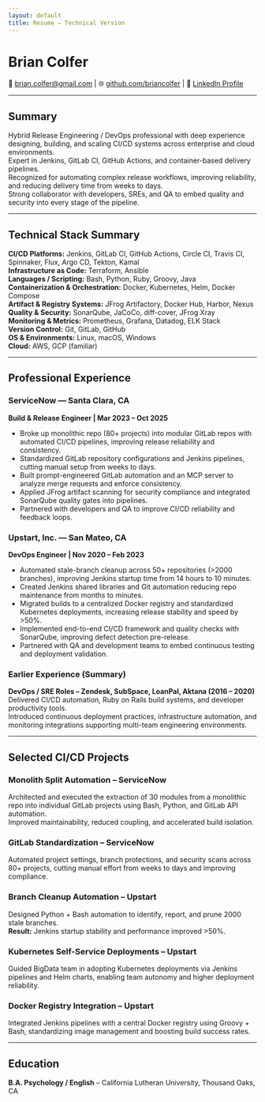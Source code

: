 ```yaml
---
layout: default
title: Resume – Technical Version
---
```


# Brian Colfer
📧 [brian.colfer@gmail.com](mailto:brian.colfer@gmail.com) | 🌐 [github.com/briancolfer](https://github.com/briancolfer) | 🔗 [LinkedIn Profile](https://www.linkedin.com/in/briancolfer)

---

## Summary
Hybrid Release Engineering / DevOps professional with deep experience designing, building, and scaling CI/CD systems across enterprise and cloud environments.  
Expert in Jenkins, GitLab CI, GitHub Actions, and container-based delivery pipelines.  
Recognized for automating complex release workflows, improving reliability, and reducing delivery time from weeks to days.  
Strong collaborator with developers, SREs, and QA to embed quality and security into every stage of the pipeline.

---

## Technical Stack Summary
**CI/CD Platforms:** Jenkins, GitLab CI, GitHub Actions, Circle CI, Travis CI, Spinnaker, Flux, Argo CD, Tekton, Kamal  
**Infrastructure as Code:** Terraform, Ansible  
**Languages / Scripting:** Bash, Python, Ruby, Groovy, Java  
**Containerization & Orchestration:** Docker, Kubernetes, Helm, Docker Compose  
**Artifact & Registry Systems:** JFrog Artifactory, Docker Hub, Harbor, Nexus  
**Quality & Security:** SonarQube, JaCoCo, diff-cover, JFrog Xray  
**Monitoring & Metrics:** Prometheus, Grafana, Datadog, ELK Stack  
**Version Control:** Git, GitLab, GitHub  
**OS & Environments:** Linux, macOS, Windows  
**Cloud:** AWS, GCP (familiar)

---

## Professional Experience

### ServiceNow — Santa Clara, CA
**Build & Release Engineer | Mar 2023 – Oct 2025**

- Broke up monolithic repo (80+ projects) into modular GitLab repos with automated CI/CD pipelines, improving release reliability and consistency.  
- Standardized GitLab repository configurations and Jenkins pipelines, cutting manual setup from weeks to days.  
- Built prompt-engineered GitLab automation and an MCP server to analyze merge requests and enforce consistency.  
- Applied JFrog artifact scanning for security compliance and integrated SonarQube quality gates into pipelines.  
- Partnered with developers and QA to improve CI/CD reliability and feedback loops.

### Upstart, Inc. — San Mateo, CA
**DevOps Engineer | Nov 2020 – Feb 2023**

- Automated stale-branch cleanup across 50+ repositories (>2000 branches), improving Jenkins startup time from 14 hours to 10 minutes.  
- Created Jenkins shared libraries and Git automation reducing repo maintenance from months to minutes.  
- Migrated builds to a centralized Docker registry and standardized Kubernetes deployments, increasing release stability and speed by >50%.  
- Implemented end-to-end CI/CD framework and quality checks with SonarQube, improving defect detection pre-release.  
- Partnered with QA and development teams to embed continuous testing and deployment validation.

### Earlier Experience (Summary)
**DevOps / SRE Roles – Zendesk, SubSpace, LoanPal, Aktana (2016 – 2020)**  
Delivered CI/CD automation, Ruby on Rails build systems, and developer productivity tools.  
Introduced continuous deployment practices, infrastructure automation, and monitoring integrations supporting multi-team engineering environments.

---

## Selected CI/CD Projects

### Monolith Split Automation – ServiceNow
Architected and executed the extraction of 30 modules from a monolithic repo into individual GitLab projects using Bash, Python, and GitLab API automation.  
Improved maintainability, reduced coupling, and accelerated build isolation.

### GitLab Standardization – ServiceNow
Automated project settings, branch protections, and security scans across 80+ projects, cutting manual effort from weeks to days and improving compliance.

### Branch Cleanup Automation – Upstart
Designed Python + Bash automation to identify, report, and prune 2000 stale branches.  
**Result:** Jenkins startup stability and performance improved >50%.

### Kubernetes Self-Service Deployments – Upstart
Guided BigData team in adopting Kubernetes deployments via Jenkins pipelines and Helm charts, enabling team autonomy and higher deployment reliability.

### Docker Registry Integration – Upstart
Integrated Jenkins pipelines with a central Docker registry using Groovy + Bash, standardizing image management and boosting build success rates.

---

## Education
**B.A. Psychology / English** – California Lutheran University, Thousand Oaks, CA

